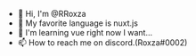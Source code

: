 - 👋 Hi, I'm @RRoxza
- 👀 My favorite language is nuxt.js
- 🌱 I'm learning vue right now I want...
- 📫 How to reach me on discord.(Roxza#0002)
